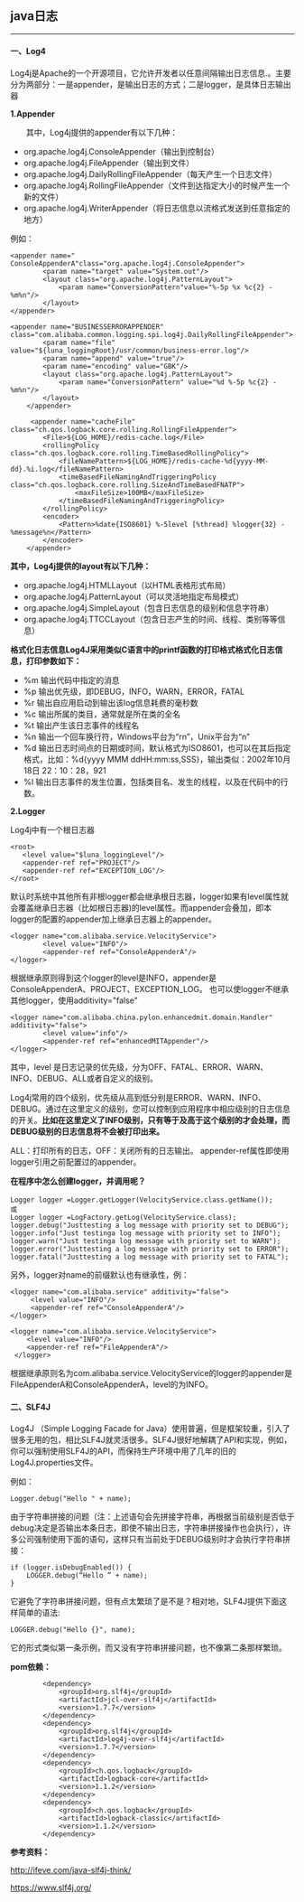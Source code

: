 ## java日志

---

#### 一、Log4

Log4j是Apache的一个开源项目，它允许开发者以任意间隔输出日志信息.。主要分为两部分：一是appender，是输出日志的方式；二是logger，是具体日志输出器

**1.Appender**

　　其中，Log4j提供的appender有以下几种：
　　

* org.apache.log4j.ConsoleAppender（输出到控制台）
* org.apache.log4j.FileAppender（输出到文件）
* org.apache.log4j.DailyRollingFileAppender（每天产生一个日志文件）
* org.apache.log4j.RollingFileAppender（文件到达指定大小的时候产生一个新的文件）
* org.apache.log4j.WriterAppender（将日志信息以流格式发送到任意指定的地方）

例如：

```
<appender name=" ConsoleAppenderA"class="org.apache.log4j.ConsoleAppender">
        <param name="target" value="System.out"/>
        <layout class="org.apache.log4j.PatternLayout">
            <param name="ConversionPattern"value="%-5p %x %c{2} -%m%n"/>
        </layout>
</appender>

<appender name="BUSINESSERRORAPPENDER" class="com.alibaba.common.logging.spi.log4j.DailyRollingFileAppender">
        <param name="file" value="${luna_loggingRoot}/usr/common/business-error.log"/>
        <param name="append" value="true"/>
        <param name="encoding" value="GBK"/>
        <layout class="org.apache.log4j.PatternLayout">
            <param name="ConversionPattern" value="%d %-5p %c{2} - %m%n"/>
        </layout>
    </appender>
    
     <appender name="cacheFile" class="ch.qos.logback.core.rolling.RollingFileAppender">
        <File>${LOG_HOME}/redis-cache.log</File>
        <rollingPolicy class="ch.qos.logback.core.rolling.TimeBasedRollingPolicy">
            <fileNamePattern>${LOG_HOME}/redis-cache-%d{yyyy-MM-dd}.%i.log</fileNamePattern>
            <timeBasedFileNamingAndTriggeringPolicy class="ch.qos.logback.core.rolling.SizeAndTimeBasedFNATP">
                <maxFileSize>100MB</maxFileSize>
            </timeBasedFileNamingAndTriggeringPolicy>
        </rollingPolicy>
        <encoder>
            <Pattern>%date{ISO8601} %-5level [%thread] %logger{32} - %message%n</Pattern>
        </encoder>
    </appender>
```

**其中，Log4j提供的layout有以下几种：**

* org.apache.log4j.HTMLLayout（以HTML表格形式布局）
* org.apache.log4j.PatternLayout（可以灵活地指定布局模式）
* org.apache.log4j.SimpleLayout（包含日志信息的级别和信息字符串）
* org.apache.log4j.TTCCLayout（包含日志产生的时间、线程、类别等等信息）



**格式化日志信息Log4J采用类似C语言中的printf函数的打印格式格式化日志信息，打印参数如下：**

* %m 输出代码中指定的消息
* %p 输出优先级，即DEBUG，INFO，WARN，ERROR，FATAL
* %r 输出自应用启动到输出该log信息耗费的毫秒数
* %c 输出所属的类目，通常就是所在类的全名
* %t 输出产生该日志事件的线程名
* %n 输出一个回车换行符，Windows平台为“rn”，Unix平台为“n”
* %d 输出日志时间点的日期或时间，默认格式为ISO8601，也可以在其后指定格式，比如：%d{yyyy MMM ddHH:mm:ss,SSS}，输出类似：2002年10月18日 22：10：28，921
* %l 输出日志事件的发生位置，包括类目名、发生的线程，以及在代码中的行数。

**2.Logger**

Log4j中有一个根日志器

```
<root>
   <level value="$luna_loggingLevel"/>
   <appender-ref ref="PROJECT"/>
   <appender-ref ref="EXCEPTION_LOG"/>
</root>
```


默认时系统中其他所有非根logger都会继承根日志器，logger如果有level属性就会覆盖继承日志器（比如根日志器)的level属性。而appender会叠加，即本logger的配置的appender加上继承日志器上的appender。

```
<logger name="com.alibaba.service.VelocityService">
        <level value="INFO"/>
        <appender-ref ref="ConsoleAppenderA"/>
</logger>
```

根据继承原则得到这个logger的level是INFO，appender是ConsoleAppenderA、PROJECT、EXCEPTION_LOG。
也可以使logger不继承其他logger，使用additivity="false"

```
<logger name="com.alibaba.china.pylon.enhancedmit.domain.Handler" additivity="false">
	    <level value="info"/>
	    <appender-ref ref="enhancedMITAppender"/>
</logger>
```

其中，level 是日志记录的优先级，分为OFF、FATAL、ERROR、WARN、INFO、DEBUG、ALL或者自定义的级别。

Log4j常用的四个级别，优先级从高到低分别是ERROR、WARN、INFO、DEBUG。通过在这里定义的级别，您可以控制到应用程序中相应级别的日志信息的开关。**比如在这里定义了INFO级别，只有等于及高于这个级别的才会处理，而DEBUG级别的日志信息将不会被打印出来。**

ALL：打印所有的日志，OFF：关闭所有的日志输出。 
appender-ref属性即使用logger引用之前配置过的appender。


**在程序中怎么创建logger，并调用呢？**

```
Logger logger =Logger.getLogger(VelocityService.class.getName());　
或
Logger logger =LogFactory.getLog(VelocityService.class);
logger.debug("Justtesting a log message with priority set to DEBUG");
logger.info("Just testinga log message with priority set to INFO");
logger.warn("Just testinga log message with priority set to WARN");
logger.error("Justtesting a log message with priority set to ERROR");
logger.fatal("Justtesting a log message with priority set to FATAL");
```
 
另外，logger对name的前缀默认也有继承性，例：

```
<logger name="com.alibaba.service" additivity="false">
     <level value="INFO"/>
     <appender-ref ref="ConsoleAppenderA"/>
</logger>

<logger name="com.alibaba.service.VelocityService">
    <level value="INFO"/>
    <appender-ref ref="FileAppenderA"/>
 </logger>
 ````
 
根据继承原则名为com.alibaba.service.VelocityService的logger的appender是FileAppenderA和ConsoleAppenderA，level的为INFO。


#### 二、SLF4J

Log4J （Simple Logging Facade for Java）使用普遍，但是框架较重，引入了很多无用的包，相比SLF4J就灵活很多。SLF4J很好地解耦了API和实现，例如，你可以强制使用SLF4J的API，而保持生产环境中用了几年的旧的Log4J.properties文件。

例如：

```
Logger.debug("Hello " + name);
```

由于字符串拼接的问题（注：上述语句会先拼接字符串，再根据当前级别是否低于debug决定是否输出本条日志，即使不输出日志，字符串拼接操作也会执行），许多公司强制使用下面的语句，这样只有当前处于DEBUG级别时才会执行字符串拼接：

```
if (logger.isDebugEnabled()) {
    LOGGER.debug(“Hello ” + name);
}
```

它避免了字符串拼接问题，但有点太繁琐了是不是？相对地，SLF4J提供下面这样简单的语法:

```
LOGGER.debug("Hello {}", name);
```

它的形式类似第一条示例，而又没有字符串拼接问题，也不像第二条那样繁琐。

**pom依赖：**

```
        <dependency>
            <groupId>org.slf4j</groupId>
            <artifactId>jcl-over-slf4j</artifactId>
            <version>1.7.7</version>
        </dependency>
        <dependency>
            <groupId>org.slf4j</groupId>
            <artifactId>log4j-over-slf4j</artifactId>
            <version>1.7.7</version>
        </dependency>
        <dependency>
            <groupId>ch.qos.logback</groupId>
            <artifactId>logback-core</artifactId>
            <version>1.1.2</version>
        </dependency>
        <dependency>
            <groupId>ch.qos.logback</groupId>
            <artifactId>logback-classic</artifactId>
            <version>1.1.2</version>
        </dependency>
```

**参考资料：**


http://ifeve.com/java-slf4j-think/

https://www.slf4j.org/